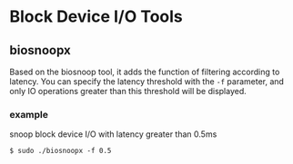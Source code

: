# Block Device I/O Tools
## biosnoopx
Based on the biosnoop tool, it adds the function of filtering according to latency. You can specify the latency threshold with the `-f` parameter, and only IO operations greater than this threshold will be displayed.

### example

snoop block device I/O with latency greater than 0.5ms

```shell
$ sudo ./biosnoopx -f 0.5
```

